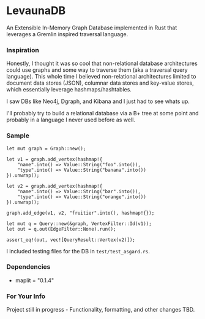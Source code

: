 # LevaunaDB

An Extensible In-Memory Graph Database implemented in Rust that leverages a Gremlin inspired traversal language.

### Inspiration

Honestly, I thought it was so cool that non-relational database architectures could use graphs and some way to traverse them (aka a traversal query language). This whole time I believed non-relational architectures limited to document data stores (JSON), columnar data stores and key-value stores, which essentially leverage hashmaps/hashtables.

I saw DBs like Neo4j, Dgraph, and Kibana and I just had to see whats up.

I'll probably try to build a relational database via a B+ tree at some point and probably in a language I never used before as well.

### Sample

```
let mut graph = Graph::new();

let v1 = graph.add_vertex(hashmap!{
    "name".into() => Value::String("foo".into()),
    "type".into() => Value::String("banana".into())
}).unwrap();

let v2 = graph.add_vertex(hashmap!{
    "name".into() => Value::String("bar".into()),
    "type".into() => Value::String("orange".into())
}).unwrap();

graph.add_edge(v1, v2, "fruitier".into(), hashmap!{});

let mut q = Query::new(&graph, VertexFilter::Id(v1));
let out = q.out(EdgeFilter::None).run();

assert_eq!(out, vec![QueryResult::Vertex(v2)]);
```

I included testing files for the DB in `test/test_asgard.rs`.

### Dependencies

- maplit = "0.1.4"

### For Your Info

Project still in progress - Functionality, formatting, and other changes TBD.
